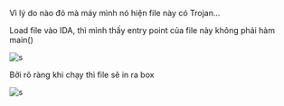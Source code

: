 Vì lý do nào đó mà máy mình nó hiện file này có Trojan...

Load file vào IDA, thì mình thấy entry point của file này không phải hàm main()

![s](https://user-images.githubusercontent.com/84331340/151705865-fbda7825-1ffa-4e2e-8b5f-1b7ac3621b0c.jpg)

Bởi rõ ràng khi chạy thì file sẽ in ra box

![s](https://user-images.githubusercontent.com/84331340/151705908-7bc2fefb-92ca-427e-9288-7c454d3f36ad.jpg)

